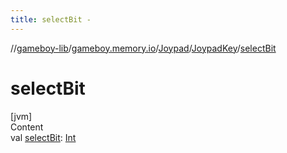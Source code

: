 ```yaml
---
title: selectBit -
---
```

//[gameboy-lib](../../../index.md)/[gameboy.memory.io](../../index.md)/[Joypad](../index.md)/[JoypadKey](index.md)/[selectBit](select-bit.md)



# selectBit  
[jvm]  
Content  
val [selectBit](select-bit.md): [Int](https://kotlinlang.org/api/latest/jvm/stdlib/kotlin/-int/index.html)  




